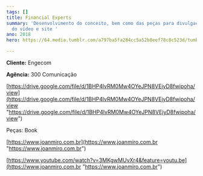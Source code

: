 ```yaml
---
tags: []
title: Financial Experts
summary: 'Desenvolvimento do conceito, bem como das peças para divulgação, roteirização
  do vídeo e site '
ano: 2018
hero: https://64.media.tumblr.com/a797ba5fa284cc5a52b8eef78c8c523d/tumblr_n0sns6x6X31tsd7eso2_500.jpg

---
```

**Cliente:** Engecom

**Agência:** 300 Comunicação

[https://drive.google.com/file/d/1BHP4lvRM0Mw4OYeJPN8VEjyD8fwipoha/view](https://drive.google.com/file/d/1BHP4lvRM0Mw4OYeJPN8VEjyD8fwipoha/view "https://drive.google.com/file/d/1BHP4lvRM0Mw4OYeJPN8VEjyD8fwipoha/view")

Peças: Book 

[https://www.joanmiro.com.br](https://www.joanmiro.com.br "https://www.joanmiro.com.br")

[https://www.youtube.com/watch?v=3MKgwMUvXr4&feature=youtu.be](https://www.joanmiro.com.br "https://www.joanmiro.com.br")
